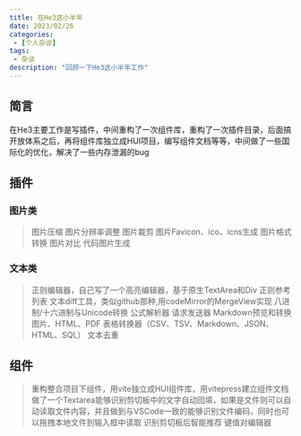 ```yaml
---
title: 在He3这小半年
date: 2023/02/26
categories:
 - [个人杂谈]
tags:
 - 杂谈
description: "回顾一下He3这小半年工作"
---
```


## 简言

在He3主要工作是写插件，中间重构了一次组件库，重构了一次插件目录，后面搞开放体系之后，再将组件库独立成HUI项目，编写组件文档等等，中间做了一些国际化的优化，解决了一些内存泄漏的bug

## 插件

### 图片类

> 图片压缩
> 图片分辨率调整
> 图片裁剪
> 图片Favicon、ico、icns生成
> 图片格式转换
> 图片对比
> 代码图片生成

### 文本类
> 正则编辑器，自己写了一个高亮编辑器，基于原生TextArea和Div
> 正则参考列表
> 文本diff工具，类似github那种,用codeMirror的MergeView实现
> 八进制/十六进制与Unicode转换
> 公式解析器
> 请求发送器
> Markdown预览和转换图片、HTML、PDF
> 表格转换器（CSV、TSV、Markdown、JSON、HTML、SQL）
> 文本去重

## 组件

> 重构整合项目下组件，用vite独立成HUI组件库，用vitepress建立组件文档
> 做了一个Textarea能够识别剪切板中的文字自动回填，如果是文件则可以自动读取文件内容，并且做到与VSCode一致的能够识别文件编码，同时也可以拖拽本地文件到输入框中读取
> 识别剪切板后智能推荐
> 键值对编辑器